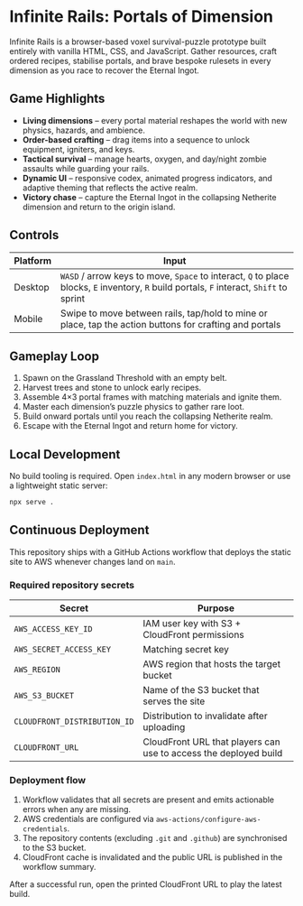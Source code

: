 # Infinite Rails: Portals of Dimension

Infinite Rails is a browser-based voxel survival-puzzle prototype built entirely with vanilla HTML, CSS, and JavaScript. Gather resources, craft ordered recipes, stabilise portals, and brave bespoke rulesets in every dimension as you race to recover the Eternal Ingot.

## Game Highlights

- **Living dimensions** – every portal material reshapes the world with new physics, hazards, and ambience.
- **Order-based crafting** – drag items into a sequence to unlock equipment, igniters, and keys.
- **Tactical survival** – manage hearts, oxygen, and day/night zombie assaults while guarding your rails.
- **Dynamic UI** – responsive codex, animated progress indicators, and adaptive theming that reflects the active realm.
- **Victory chase** – capture the Eternal Ingot in the collapsing Netherite dimension and return to the origin island.

## Controls

| Platform | Input |
| --- | --- |
| Desktop | `WASD` / arrow keys to move, `Space` to interact, `Q` to place blocks, `E` inventory, `R` build portals, `F` interact, `Shift` to sprint |
| Mobile | Swipe to move between rails, tap/hold to mine or place, tap the action buttons for crafting and portals |

## Gameplay Loop

1. Spawn on the Grassland Threshold with an empty belt.
2. Harvest trees and stone to unlock early recipes.
3. Assemble 4×3 portal frames with matching materials and ignite them.
4. Master each dimension’s puzzle physics to gather rare loot.
5. Build onward portals until you reach the collapsing Netherite realm.
6. Escape with the Eternal Ingot and return home for victory.

## Local Development

No build tooling is required. Open `index.html` in any modern browser or use a lightweight static server:

```bash
npx serve .
```

## Continuous Deployment

This repository ships with a GitHub Actions workflow that deploys the static site to AWS whenever changes land on `main`.

### Required repository secrets

| Secret | Purpose |
| --- | --- |
| `AWS_ACCESS_KEY_ID` | IAM user key with S3 + CloudFront permissions |
| `AWS_SECRET_ACCESS_KEY` | Matching secret key |
| `AWS_REGION` | AWS region that hosts the target bucket |
| `AWS_S3_BUCKET` | Name of the S3 bucket that serves the site |
| `CLOUDFRONT_DISTRIBUTION_ID` | Distribution to invalidate after uploading |
| `CLOUDFRONT_URL` | CloudFront URL that players can use to access the deployed build |

### Deployment flow

1. Workflow validates that all secrets are present and emits actionable errors when any are missing.
2. AWS credentials are configured via `aws-actions/configure-aws-credentials`.
3. The repository contents (excluding `.git` and `.github`) are synchronised to the S3 bucket.
4. CloudFront cache is invalidated and the public URL is published in the workflow summary.

After a successful run, open the printed CloudFront URL to play the latest build.
